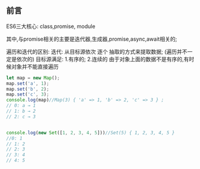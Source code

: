 ## 前言

ES6三大核心: class,promise, module

其中,与promise相关的主要是迭代器,生成器,promise,async,await相关的;<br>

遍历和迭代的区别:
迭代:
从目标源依次 逐个 抽取的方式来提取数据; (遍历并不一定是依次的)
目标源满足: 1.有序的; 2.连续的
由于对象上面的数据不是有序的,有时候对象并不能直接遍历

```javascript
let map = new Map();
map.set('a', 1);
map.set('b', 2);
map.set('c', 3);
console.log(map)//Map(3) { 'a' => 1, 'b' => 2, 'c' => 3 } ;
// 0: a → 1
// 1: b → 2
// 2: c → 3


console.log(new Set([1, 2, 3, 4, 5]))//Set(5) { 1, 2, 3, 4, 5 }
//0: 1
// 1: 2
// 2: 3
// 3: 4
// 4: 5

```